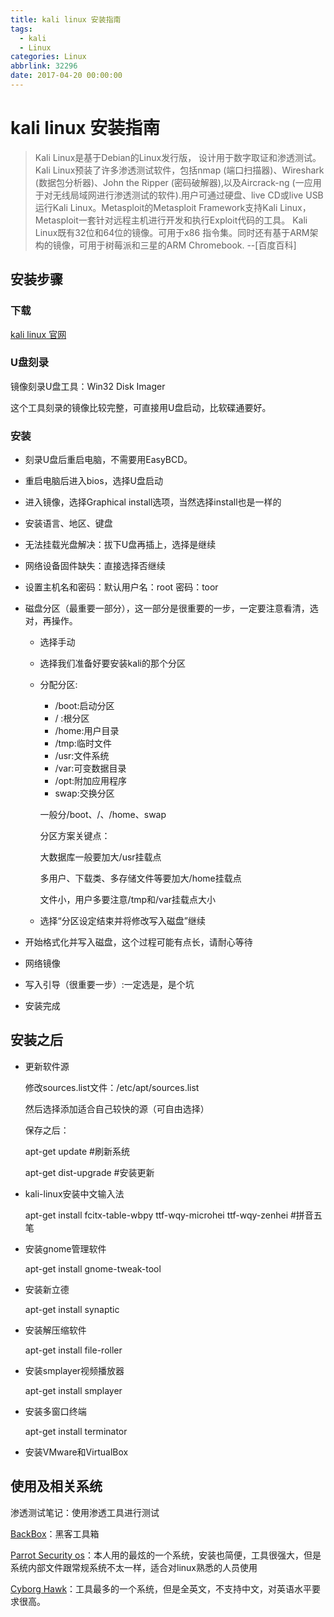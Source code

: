 ```yaml
---
title: kali linux 安装指南
tags:
  - kali
  - Linux
categories: Linux
abbrlink: 32296
date: 2017-04-20 00:00:00
---
```


# kali linux 安装指南

>Kali Linux是基于Debian的Linux发行版， 设计用于数字取证和渗透测试。Kali Linux预装了许多渗透测试软件，包括nmap (端口扫描器)、Wireshark (数据包分析器)、John the Ripper (密码破解器),以及Aircrack-ng (一应用于对无线局域网进行渗透测试的软件).用户可通过硬盘、live CD或live USB运行Kali Linux。Metasploit的Metasploit Framework支持Kali Linux，Metasploit一套针对远程主机进行开发和执行Exploit代码的工具。
Kali Linux既有32位和64位的镜像。可用于x86 指令集。同时还有基于ARM架构的镜像，可用于树莓派和三星的ARM Chromebook. --[百度百科]

<!-- more-->



## 安装步骤

### 下载

[kali linux 官网](https://www.kali.org/downloads/)



### U盘刻录

镜像刻录U盘工具：Win32 Disk Imager

这个工具刻录的镜像比较完整，可直接用U盘启动，比软碟通要好。



### 安装

- 刻录U盘后重启电脑，不需要用EasyBCD。

- 重启电脑后进入bios，选择U盘启动

- 进入镜像，选择Graphical install选项，当然选择install也是一样的

- 安装语言、地区、键盘

- 无法挂载光盘解决：拔下U盘再插上，选择是继续

- 网络设备固件缺失：直接选择否继续

- 设置主机名和密码：默认用户名：root 密码：toor

- 磁盘分区（最重要一部分），这一部分是很重要的一步，一定要注意看清，选对，再操作。
  - 选择手动
  - 选择我们准备好要安装kali的那个分区
  - 分配分区:
    - /boot:启动分区
    - / :根分区
    - /home:用户目录
    - /tmp:临时文件
    - /usr:文件系统
    - /var:可变数据目录
    - /opt:附加应用程序
    - swap:交换分区

    一般分/boot、/、/home、swap

    分区方案关键点：

    大数据库一般要加大/usr挂载点

    多用户、下载类、多存储文件等要加大/home挂载点

    文件小，用户多要注意/tmp和/var挂载点大小
  - 选择“分区设定结束并将修改写入磁盘”继续
  
- 开始格式化并写入磁盘，这个过程可能有点长，请耐心等待

- 网络镜像

- 写入引导（很重要一步）:一定选是，是个坑

- 安装完成



## 安装之后

- 更新软件源

  修改sources.list文件：/etc/apt/sources.list

  然后选择添加适合自己较快的源（可自由选择）

  保存之后：

  apt-get update      #刷新系统

  apt-get dist-upgrade         #安装更新

- kali-linux安装中文输入法

  apt-get install fcitx-table-wbpy ttf-wqy-microhei ttf-wqy-zenhei         #拼音五笔

- 安装gnome管理软件

  apt-get install gnome-tweak-tool

- 安装新立德

  apt-get install synaptic

- 安装解压缩软件

  apt-get install file-roller

- 安装smplayer视频播放器

  apt-get install smplayer

- 安装多窗口终端

  apt-get install terminator

- 安装VMware和VirtualBox



## 使用及相关系统

渗透测试笔记：使用渗透工具进行测试

[BackBox]()：黑客工具箱

[Parrot Security os]()：本人用的最炫的一个系统，安装也简便，工具很强大，但是系统内部文件跟常规系统不太一样，适合对linux熟悉的人员使用

[Cyborg Hawk]()：工具最多的一个系统，但是全英文，不支持中文，对英语水平要求很高。

